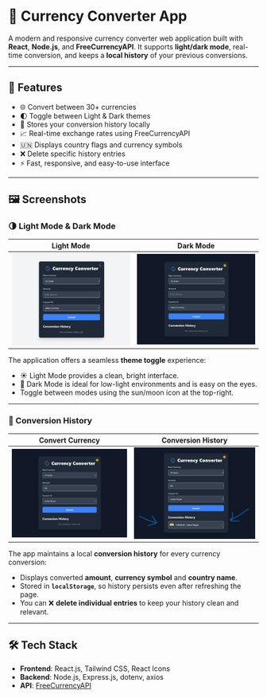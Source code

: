 # 💱 Currency Converter App

A modern and responsive currency converter web application built with **React**, **Node.js**, and **FreeCurrencyAPI**. It supports **light/dark mode**, real-time conversion, and keeps a **local history** of your previous conversions.

---

## 🚀 Features

- 🌐 Convert between 30+ currencies
- 🌓 Toggle between Light & Dark themes
- 💾 Stores your conversion history locally
- 📈 Real-time exchange rates using FreeCurrencyAPI
- 🇺🇳 Displays country flags and currency symbols
- ❌ Delete specific history entries
- ⚡ Fast, responsive, and easy-to-use interface

---

## 🖼️ Screenshots

### 🌗 Light Mode & Dark Mode

| Light Mode | Dark Mode |
|------------|-----------|
| ![Light Mode](frontend/public/light.png) | ![Dark Mode](frontend/public/dark.png) |

The application offers a seamless **theme toggle** experience:
- ☀️ Light Mode provides a clean, bright interface.
- 🌙 Dark Mode is ideal for low-light environments and is easy on the eyes.
- Toggle between modes using the sun/moon icon at the top-right.

---

### 📖 Conversion History

| Convert Currency | Conversion History |
|------------------|--------------------|
| ![Convert](frontend/public/convert.png) | ![History](frontend/public/history.png) |

The app maintains a local **conversion history** for every currency conversion:
- Displays converted **amount**, **currency symbol** and **country name**.
- Stored in **`localStorage`**, so history persists even after refreshing the page.
- You can ❌ **delete individual entries** to keep your history clean and relevant.

---

## 🛠️ Tech Stack

- **Frontend**: React.js, Tailwind CSS, React Icons
- **Backend**: Node.js, Express.js, dotenv, axios
- **API**: [FreeCurrencyAPI](https://freecurrencyapi.com/)
